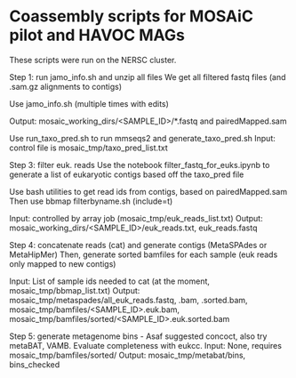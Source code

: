 # Coassembly scripts for MOSAiC pilot and HAVOC MAGs

These scripts were run on the NERSC cluster. 

Step 1: run jamo_info.sh and unzip all files
We get all filtered fastq files (and .sam.gz alignments to contigs)

Use jamo_info.sh (multiple times with edits)

Output: mosaic_working_dirs/<SAMPLE_ID>/*.fastq and pairedMapped.sam

Use run_taxo_pred.sh to run mmseqs2 and generate_taxo_pred.sh
Input: control file is mosaic_tmp/taxo_pred_list.txt

Step 3: filter euk. reads
Use the notebook filter_fastq_for_euks.ipynb to generate a list of
eukaryotic contigs based off the taxo_pred file

Use bash utilities to get read ids from contigs, based on pairedMapped.sam
Then use bbmap filterbyname.sh (include=t)

Input: controlled by array job (mosaic_tmp/euk_reads_list.txt)
Output: mosaic_working_dirs/<SAMPLE_ID>/euk_reads.txt, euk_reads.fastq

Step 4: concatenate reads (cat) and generate contigs (MetaSPAdes or MetaHipMer)
Then, generate sorted bamfiles for each sample (euk reads only mapped to new contigs)

Input: List of sample ids needed to cat (at the moment, mosaic_tmp/bbmap_list.txt)
Output: mosaic_tmp/metaspades/all_euk_reads.fastq, .bam, .sorted.bam,
mosaic_tmp/bamfiles/<SAMPLE_ID>.euk.bam, mosaic_tmp/bamfiles/sorted/<SAMPLE_ID>.euk.sorted.bam

Step 5: generate metagenome bins - Asaf suggested concoct, also try metaBAT, VAMB. 
Evaluate completeness with eukcc.
Input: None, requires mosaic_tmp/bamfiles/sorted/
Output: mosaic_tmp/metabat/bins, bins_checked
